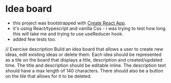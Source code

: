 # Idea board 
- this project was bootstrapped with [Create React App](https://github.com/facebook/create-react-app).
- it's using React/typescript and vanilla Css - i was trying to test how long this will take me and trying to use useReducer hook.
- added few tests too.

// Exercise description
Build an idea board that allows a user to create new ideas, edit existing ideas or delete them. Each idea should be represented as a tile on the board that displays a title, description and created/updated time. The title and description should be editable inline. The description text should have a max length of 140 characters. There should also be a button on the tile that allows for it to be deleted.
